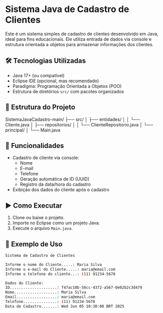 # Sistema Java de Cadastro de Clientes

Este é um sistema simples de cadastro de clientes desenvolvido em Java, ideal para fins educacionais. Ele utiliza entrada de dados via console e estrutura orientada a objetos para armazenar informações dos clientes.

## 🛠️ Tecnologias Utilizadas

- Java 17+ (ou compatível)
- Eclipse IDE (opcional, mas recomendado)
- Paradigma: Programação Orientada a Objetos (POO)
- Estrutura de diretórios `src/` com pacotes organizados

## 📁 Estrutura do Projeto

SistemaJavaCadastro-main/
├── src/
│ ├── entidades/
│ │ └── Cliente.java
│ ├── repositorios/
│ │ └── ClienteRepositorio.java
│ └── principal/
│ └── Main.java


## 📌 Funcionalidades

- Cadastro de cliente via console:
  - Nome
  - E-mail
  - Telefone
  - Geração automática de ID (UUID)
  - Registro da data/hora do cadastro
- Exibição dos dados do cliente após o cadastro

## ▶️ Como Executar

1. Clone ou baixe o projeto.
2. Importe no Eclipse como um projeto Java.
3. Execute o arquivo `Main.java`.

## 📄 Exemplo de Uso

```bash
Sistema de Cadastro de Clientes

Informe o nome do Cliente.....: Maria Silva
Informe o e-mail do Cliente.....: maria@email.com
Informe o telefone do cliente...: (11) 91234-5678

Dados do Cliente:
ID.....................: f47ac10b-58cc-4372-a567-0e02b2c3d479
Nome...................: Maria Silva
Email..................: maria@email.com
Telefone...............: (11) 91234-5678
Data de Cadastro.......: Wed Jun 05 10:30:00 BRT 2025
